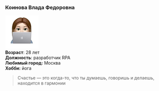 ### Коинова Влада Федоровна
![Фото](img/1.jpg)  
**Возраст**: 28 лет  
**Должность**: разработчик RPA  
**Любимый город:** Москва  
**Хобби:** йога

> Счастье — это когда-то, что ты думаешь, говоришь и делаешь, находится в гармонии
